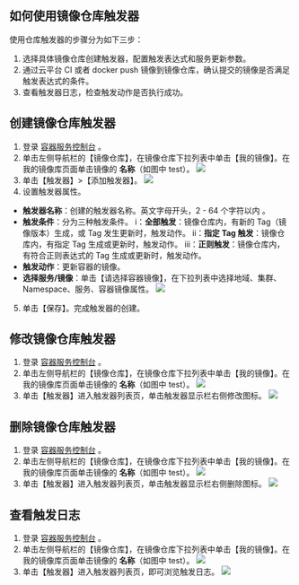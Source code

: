 ## 如何使用镜像仓库触发器
使用仓库触发器的步骤分为如下三步：
1. 选择具体镜像仓库创建触发器，配置触发表达式和服务更新参数。
2. 通过云平台 CI 或者 docker push 镜像到镜像仓库，确认提交的镜像是否满足触发表达式的条件。
3. 查看触发器日志，检查触发动作是否执行成功。

## 创建镜像仓库触发器
1. 登录 [容器服务控制台](https://console.cloud.tencent.com/ccs) 。
2. 单击左侧导航栏的【镜像仓库】，在镜像仓库下拉列表中单击【我的镜像】。在我的镜像库页面单击镜像的 **名称**（如图中 test）。
![](https:https:https:https://mc.qcloudimg.com/static/img/9a03bc50e2504270bc784093441d91d0/image.png)
3. 单击【触发器】>【添加触发器】。
![](https://mc.qcloudimg.com/static/img/c63426ed0398fc08aa28e81ddf7be8aa/image.png)
4. 设置触发器属性。
 - **触发器名称**：创建的触发器名称。英文字母开头，2 - 64 个字符以内 。
 - **触发条件**：分为三种触发条件。
 i：**全部触发**：镜像仓库内，有新的 Tag（镜像版本）生成，或 Tag 发生更新时，触发动作。
 ii：**指定 Tag 触发**：镜像仓库内，有指定 Tag 生成或更新时，触发动作。
 iii：**正则触发**：镜像仓库内，有符合正则表达式的 Tag 生成或更新时，触发动作。
 - **触发动作**：更新容器的镜像。
 - **选择服务/镜像**：单击【请选择容器镜像】，在下拉列表中选择地域、集群、Namespace、服务、容器镜像属性。
![](https://mc.qcloudimg.com/static/img/6e2200e24d13e873354bb38ade55e14d/image.png)
5. 单击【保存】。完成触发器的创建。

## 修改镜像仓库触发器
1. 登录 [容器服务控制台](https://console.cloud.tencent.com/ccs) 。
2. 单击左侧导航栏的【镜像仓库】，在镜像仓库下拉列表中单击【我的镜像】。在我的镜像库页面单击镜像的 **名称**（如图中 test）。
![](https:https:https:https://mc.qcloudimg.com/static/img/9a03bc50e2504270bc784093441d91d0/image.png)
3. 单击【触发器】进入触发器列表页，单击触发器显示栏右侧修改图标。
![](https://mc.qcloudimg.com/static/img/77b87f6ba86db13caa0bc6d9fb623499/image.png)

## 删除镜像仓库触发器
1. 登录 [容器服务控制台](https://console.cloud.tencent.com/ccs) 。
2. 单击左侧导航栏的【镜像仓库】，在镜像仓库下拉列表中单击【我的镜像】。在我的镜像库页面单击镜像的 **名称**（如图中 test）。
![](https:https:https:https://mc.qcloudimg.com/static/img/9a03bc50e2504270bc784093441d91d0/image.png)
3. 单击【触发器】进入触发器列表页，单击触发器显示栏右侧删除图标。
![](https://mc.qcloudimg.com/static/img/a453712626e6cf47f591e5142010f842/image.png)

## 查看触发日志
1. 登录 [容器服务控制台](https://console.cloud.tencent.com/ccs) 。
2. 单击左侧导航栏的【镜像仓库】，在镜像仓库下拉列表中单击【我的镜像】。在我的镜像库页面单击镜像的 **名称**（如图中 test）。
![](https:https:https:https://mc.qcloudimg.com/static/img/9a03bc50e2504270bc784093441d91d0/image.png)
3. 单击【触发器】进入触发器列表页，即可浏览触发日志。
![](https://mc.qcloudimg.com/static/img/f5751a02e2a899d97b2d46c2866e218e/image.png)
